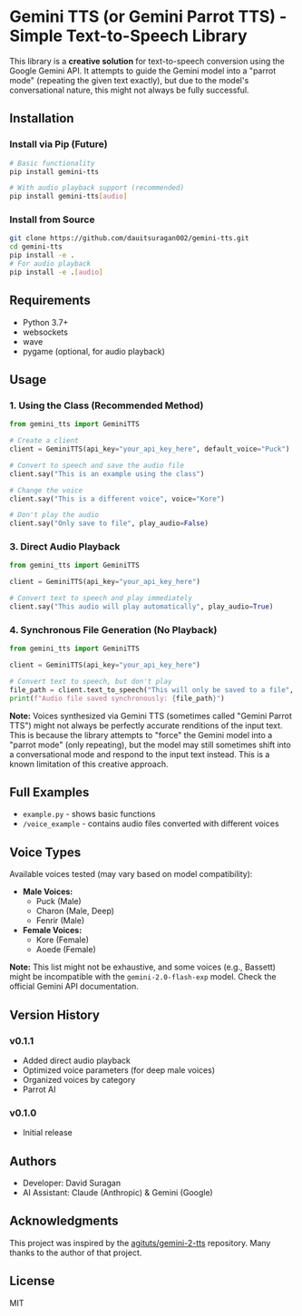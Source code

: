 # Gemini TTS (or Gemini Parrot TTS) - Simple Text-to-Speech Library

This library is a **creative solution** for text-to-speech conversion using the Google Gemini API. It attempts to guide the Gemini model into a "parrot mode" (repeating the given text exactly), but due to the model's conversational nature, this might not always be fully successful.

## Installation

### Install via Pip (Future)
```bash
# Basic functionality
pip install gemini-tts

# With audio playback support (recommended)
pip install gemini-tts[audio]
```

### Install from Source
```bash
git clone https://github.com/dauitsuragan002/gemini-tts.git
cd gemini-tts
pip install -e .
# For audio playback
pip install -e .[audio]
```

## Requirements
- Python 3.7+
- websockets
- wave
- pygame (optional, for audio playback)

## Usage

### 1. Using the Class (Recommended Method)
```python
from gemini_tts import GeminiTTS

# Create a client
client = GeminiTTS(api_key="your_api_key_here", default_voice="Puck")

# Convert to speech and save the audio file
client.say("This is an example using the class")

# Change the voice
client.say("This is a different voice", voice="Kore")

# Don't play the audio
client.say("Only save to file", play_audio=False)
```

### 3. Direct Audio Playback
```python
from gemini_tts import GeminiTTS

client = GeminiTTS(api_key="your_api_key_here")

# Convert text to speech and play immediately
client.say("This audio will play automatically", play_audio=True)
```

### 4. Synchronous File Generation (No Playback)
```python
from gemini_tts import GeminiTTS

client = GeminiTTS(api_key="your_api_key_here")

# Convert text to speech, but don't play
file_path = client.text_to_speech("This will only be saved to a file", output_file="sync_output.wav")
print(f"Audio file saved synchronously: {file_path}")
```

**Note:** Voices synthesized via Gemini TTS (sometimes called "Gemini Parrot TTS") might not always be perfectly accurate renditions of the input text. This is because the library attempts to "force" the Gemini model into a "parrot mode" (only repeating), but the model may still sometimes shift into a conversational mode and respond to the input text instead. This is a known limitation of this creative approach.

## Full Examples

- `example.py` - shows basic functions
- `/voice_example` - contains audio files converted with different voices

## Voice Types
Available voices tested (may vary based on model compatibility):
- **Male Voices:**
  - Puck (Male)
  - Charon (Male, Deep)
  - Fenrir (Male)
- **Female Voices:**
  - Kore (Female)
  - Aoede (Female)

**Note:** This list might not be exhaustive, and some voices (e.g., Bassett) might be incompatible with the `gemini-2.0-flash-exp` model. Check the official Gemini API documentation.

## Version History

### v0.1.1
- Added direct audio playback
- Optimized voice parameters (for deep male voices)
- Organized voices by category
- Parrot AI

### v0.1.0
- Initial release

## Authors
- Developer: David Suragan
- AI Assistant: Claude (Anthropic) & Gemini (Google)

## Acknowledgments
This project was inspired by the [agituts/gemini-2-tts](https://github.com/agituts/gemini-2-tts) repository. Many thanks to the author of that project.

## License
MIT  
